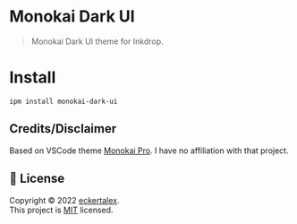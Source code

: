 # Monokai Dark UI

> Monokai Dark UI theme for Inkdrop.

# Install

```
ipm install monokai-dark-ui
```

## Credits/Disclaimer

Based on VSCode theme [Monokai Pro](<[monokai.pro](https://monokai.pro/)>). I have no affiliation with that project.

## 📝 License

Copyright &copy; 2022 [eckertalex](https://github.com/eckertalex).<br /> This project is
[MIT](https://github.com/eckertalex/inkdrop-monokai-dark-ui-theme/blob/master/LICENSE) licensed.
